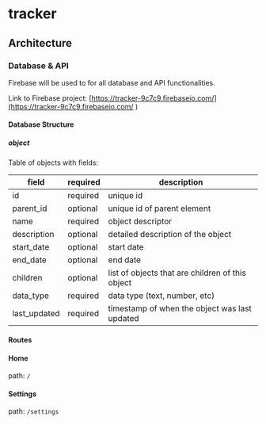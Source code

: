 # tracker

## Architecture

### Database & API

Firebase will be used to for all database and API functionalities.

Link to Firebase project: [https://tracker-9c7c9.firebaseio.com/](https://tracker-9c7c9.firebaseio.com/
)

#### Database Structure

##### object

Table of objects with fields:

| field        | required | description |
| ------------ | -------- | ----------- |
| id           | required | unique id                                        |
| parent_id    | optional | unique id of parent element                      |
| name         | required | object descriptor                                |
| description  | optional | detailed description of the object               |
| start_date   | optional | start date                                       |
| end_date     | optional | end date                                         |
| children     | optional | list of objects that are children of this object |
| data_type    | required | data type (text, number, etc)                    |
| last_updated | required | timestamp of when the object was last updated    |

#### Routes

#### Home

path: `/`

#### Settings

path: `/settings`
